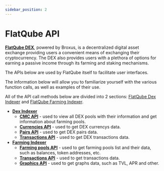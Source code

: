 ```yaml
---
sidebar_position: 2
---
```


# FlatQube API


[**FlatQube DEX**](https://flatqube.io/), powered by Broxus, is a decentralized digital asset exchange providing users a convenient means of exchanging their cryptocurrency. The DEX also provides users with a plethora of options for earning a passive income through its farming and staking mechanisms.

The APIs below are used by FlatQube itself to facilitate user interfaces. 

The information below will allow you to familiarize yourself with the various function calls, as well as examples of their use.

All of the API call methods below are divided into 2 sections: [FlatQube Dex Indexer](https://docs.flatqube.io/integrate/open-api/flatqube-dex-indexer) and [FlatQube Farming Indexer](https://docs.flatqube.io/integrate/open-api/flatqube-farming-indexer).

- [**Dex Indexer**](https://docs.flatqube.io/integrate/open-api/flatqube-dex-indexer)
  - [**CMC API**](https://docs.flatqube.io/integrate/open-api/flatqube-dex-indexer/cmc-api) - used to view all DEX pools with their information and get information about farming pools.
  - [**Currencies API**](https://docs.flatqube.io/integrate/open-api/flatqube-dex-indexer/currencies-api) - used to get DEX currencys data.
  - [**Pairs API**](https://docs.flatqube.io/integrate/open-api/flatqube-dex-indexer/pairs) - used to get DEX pairs data.
  - [**Transactions API**](https://docs.flatqube.io/integrate/open-api/flatqube-dex-indexer/transactions-api) - used to get DEX transactions data.
- [**Farming Indexer**](https://docs.flatqube.io/integrate/open-api/flatqube-farming-indexer)
  - [**Farming pools API**](https://docs.flatqube.io/integrate/open-api/flatqube-farming-indexer/farming-pools-api) - used to get farming pools list and their data, such as balances, token addresses, etc.
  - [**Transactions API**](https://docs.flatqube.io/integrate/open-api/flatqube-farming-indexer/transactions-api) - used to get transactions data.
  - [**Graphics API**](https://docs.flatqube.io/integrate/open-api/flatqube-farming-indexer/graphics-api) - used to get graphs data, such as TVL, APR and other.
